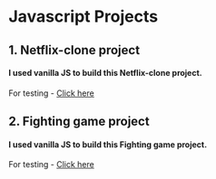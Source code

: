 # Javascript Projects

## 1. Netflix-clone project

#### I used vanilla JS to build this Netflix-clone project.

For testing - [Click here](https://netflix-clone-spsh.netlify.app/)

## 2. Fighting game project

#### I used vanilla JS to build this Fighting game project.

For testing - [Click here](https://fighting-game-spsh.netlify.app/)
